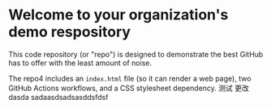 # Welcome to your organization's demo respository
This code repository (or "repo") is designed to demonstrate the best GitHub has to offer with the least amount of noise.

The repo4 includes an `index.html` file (so it can render a web page), two GitHub Actions workflows, and a CSS stylesheet dependency.
测试 更改   dasda sadaasdsadsasddsfdsf
